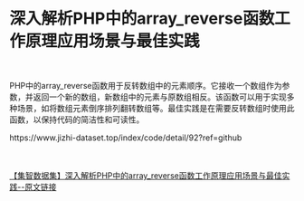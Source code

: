 <h1>深入解析PHP中的array_reverse函数工作原理应用场景与最佳实践</h1><br /><p>PHP中的array_reverse函数用于反转数组中的元素顺序。它接收一个数组作为参数，并返回一个新的数组，新数组中的元素与原数组相反。该函数可以用于实现多种场景，如将数组元素倒序排列翻转数组等。最佳实践是在需要反转数组时使用此函数，以保持代码的简洁性和可读性。</p><p>https://www.jizhi-dataset.top/index/code/detail/92?ref=github</p><br /><br /><a href="https://www.jizhi-dataset.top/index/code/detail/92?ref=github" target="_blank">【集智数据集】深入解析PHP中的array_reverse函数工作原理应用场景与最佳实践--原文链接</a>